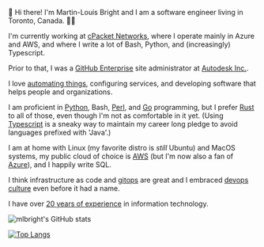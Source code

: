 👋 Hi there! I'm Martin-Louis Bright and I am a software engineer living in Toronto, Canada. 👨‍💻

I'm currently working at [cPacket Networks][cpacket], where I operate mainly in Azure and AWS, and where I write a lot of Bash, Python, and (increasingly) Typescript.

Prior to that, I was a [GitHub Enterprise][ghes] site administrator at [Autodesk Inc.][autodesk].

I love [automating things][xkcd-automation], configuring services, and developing software that helps people and organizations.

I am proficient in [Python][python], Bash, [Perl][perl], and [Go][golang] programming, but I prefer [Rust][rust] to all of those, even though I'm not as comfortable in it yet.
(Using [Typescript][typescript] is a sneaky way to maintain my career long pledge to avoid languages prefixed with 'Java'.)

I am at home with Linux (my favorite distro is _still_ Ubuntu) and MacOS systems, my public cloud of choice is [AWS][aws] (but I'm now also a fan of [Azure][azure]), and I happily write SQL.

I think infrastructure as code and [gitops][gitops] are great and I embraced [devops culture][devops] even before it had a name.

I have over [20 years of experience][cv] in information technology.

![mlbright's GitHub stats](https://github-readme-stats.vercel.app/api?username=mlbright&show_icons=true&theme=radical)

[![Top Langs](https://github-readme-stats.vercel.app/api/top-langs/?username=mlbright&layout=compact)](https://github.com/anuraghazra/github-readme-stats)


[cpacket]: https://www.cpacket.com/
[autodesk]: https://www.autodesk.com/
[ghes]: https://github.com/enterprise
[xkcd-automation]: https://xkcd.com/1319/
[aws]: https://aws.amazon.com/
[golang]: https://golang.org
[python]: https://www.python.org/
[perl]: https://perl.com
[devops]: https://en.wikipedia.org/wiki/DevOps
[ioc]: https://en.wikipedia.org/wiki/Infrastructure_as_code
[gitops]: https://www.gitops.tech/
[rust]: https://www.rust-lang.org/
[typescript]: https://typescriptlang.org
[cpacket]: https://www.cpacket.com/
[azure]: https://portal.azure.com
[cv]: https://mlbright.github.io/cv/
